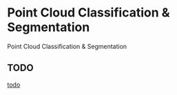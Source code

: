 # Point Cloud Classification & Segmentation

Point Cloud Classification & Segmentation

## TODO

[todo](./TODO.md)
